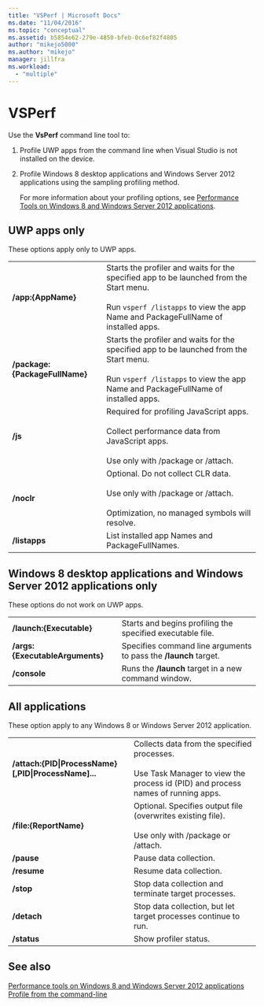 ```yaml
---
title: "VSPerf | Microsoft Docs"
ms.date: "11/04/2016"
ms.topic: "conceptual"
ms.assetid: b5854e62-279e-4850-bfeb-0c6ef82f4805
author: "mikejo5000"
ms.author: "mikejo"
manager: jillfra
ms.workload: 
  - "multiple"
---
```

# VSPerf
Use the **VsPerf** command line tool to:  
  
1. Profile UWP apps from the command line when Visual Studio is not installed on the device.  
  
2. Profile Windows 8 desktop applications and Windows Server 2012 applications using the sampling profiling method.  
  
   For more information about your profiling options, see [Performance Tools on Windows 8 and Windows Server 2012 applications](../profiling/performance-tools-on-windows-8-and-windows-server-2012-applications.md).  
  
## UWP apps only  
 These options apply only to UWP apps.  
  
|||  
|-|-|  
|**/app:{AppName}**|Starts the profiler and waits for the specified app to be launched from the Start menu.<br /><br /> Run `vsperf /listapps` to view the app Name and PackageFullName of installed apps.|  
|**/package:{PackageFullName}**|Starts the profiler and waits for the specified app to be launched from the Start menu.<br /><br /> Run `vsperf /listapps` to view the app Name and PackageFullName of installed apps.|  
|**/js**|Required for profiling JavaScript apps.<br /><br /> Collect performance data from JavaScript apps.<br /><br /> Use only with /package or /attach.|  
|**/noclr**|Optional. Do not collect CLR data.<br /><br /> Use only with /package or /attach.<br /><br /> Optimization, no managed symbols will resolve.|  
|**/listapps**|List installed app Names and PackageFullNames.|  
  
## Windows 8 desktop applications and Windows Server 2012 applications only  
 These options do not work on UWP apps.  
  
|||  
|-|-|  
|**/launch:{Executable}**|Starts and begins profiling the specified executable file.|  
|**/args:{ExecutableArguments}**|Specifies command line arguments to pass the **/launch** target.|  
|**/console**|Runs the **/launch** target in a new command window.|  
  
## All applications  
 These option apply to any Windows 8 or Windows Server 2012 application.  
  
|||  
|-|-|  
|**/attach:{PID&#124;ProcessName}[,PID&#124;ProcessName]...**|Collects data from the specified processes.<br /><br /> Use Task Manager to view the process id (PID) and process names of running apps.|  
|**/file:{ReportName}**|Optional. Specifies output file (overwrites existing file).<br /><br /> Use only with /package or /attach.|  
|**/pause**|Pause data collection.|  
|**/resume**|Resume data collection.|  
|**/stop**|Stop data collection and terminate target processes.|  
|**/detach**|Stop data collection, but let target processes continue to run.|  
|**/status**|Show profiler status.|  
  
## See also  
 [Performance tools on Windows 8 and Windows Server 2012 applications](../profiling/performance-tools-on-windows-8-and-windows-server-2012-applications.md)   
 [Profile from the command-line](../profiling/using-the-profiling-tools-from-the-command-line.md)